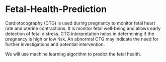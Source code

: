 # Fetal-Health-Prediction
Cardiotocography (CTG) is used during pregnancy to monitor fetal heart rate and uterine contractions. It is monitor fetal well-being and allows early detection of fetal distress. CTG interpretation helps in determining if the pregnancy is high or low risk. An abnormal CTG may indicate the need for further investigations and potential intervention.

We will use machine learning algorithm to predict the fetal health.
